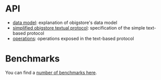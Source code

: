 
API
===

* [data model](data-model.html): explanation of obigstore's data model
* [simplified obigstore textual protocol](protocol.html): specification of the
  simple text-based protocol
* [operations](operations.html): operations exposed in the text-based
  protocol

Benchmarks
==========

You can find a [number of benchmarks here](benchmarks.html).

<!-- vim: set ft=markdown: -->
